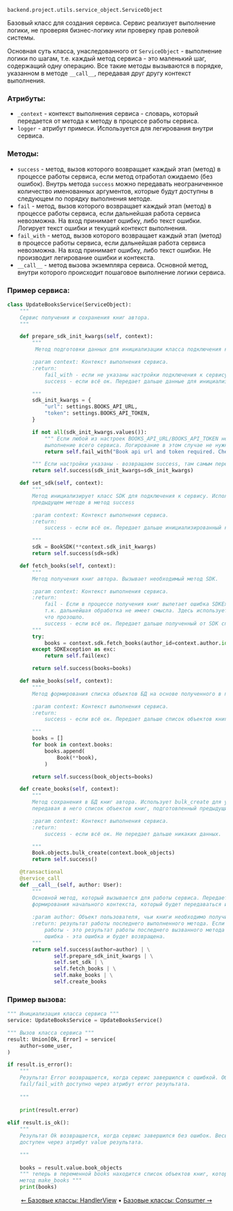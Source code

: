 `backend.project.utils.service_object.ServiceObject`

Базовый класс для создания сервиса. Сервис реализует выполнение логики, не проверяя бизнес-логику или проверку прав ролевой системы.

Основная суть класса, унаследованного от `ServiceObject` - выполнение логики по шагам, т.е. каждый метод сервиса - это маленький шаг, содержащий одну операцию. Все такие методы вызываются в порядке, указанном в методе `__call__`, передавая друг другу контекст выполнения.

### Атрибуты:
* `_context` - контекст выполнения сервиса - словарь, который передается от метода к методу в процессе работы сервиса.
* `logger` - атрибут примеси. Используется для легирования внутри сервиса.

### Методы:
* `success` - метод, вызов которого возвращает каждый этап (метод) в процессе работы сервиса, если метод отработал 
ожидаемо (без ошибок). Внутрь метода `success` можно передавать неограниченное количество именованных аргументов, 
  которые будут доступны в следующем по порядку выполнения методе.
* `fail` - метод, вызов которого возвращает каждый этап (метод) в процессе работы сервиса, если дальнейшая работа 
  сервиса невозможна. На вход принимает ошибку, либо текст ошибки. Логирует текст ошибки и текущий контекст выполнения.
* `fail_with` - метод, вызов которого возвращает каждый этап (метод) в процессе работы сервиса, если дальнейшая 
  работа сервиса невозможна. На вход принимает ошибку, либо текст ошибки. Не производит легирование ошибки и контекста.
* `__call__` - метод вызова экземпляра сервиса. Основной метод, внутри которого происходит пошаговое выполнение 
  логики сервиса.

### Пример сервиса:

```python
class UpdateBooksService(ServiceObject):
    """
    Сервис получения и сохранения книг автора.
    """

    def prepare_sdk_init_kwargs(self, context):
        """
         Метод подготовки данных для инициализации класса подключения к сервису "книги".

        :param context: Контекст выполнения сервиса.
        :return:
            fail_with - если не указаны настройки подключения к сервису.
            success - если всё ок. Передает дальше данные для инициализации класса SDK.

        """
        sdk_init_kwargs = {
            "url": settings.BOOKS_API_URL,
            "token": settings.BOOKS_API_TOKEN,
        }

        if not all(sdk_init_kwargs.values()):
            """ Если любой из настроек BOOKS_API_URL/BOOKS_API_TOKEN нет - возвращаем fail_with, чтобы завершить 
            выполнение всего сервиса. Логирование в этом случае не нужно. """
            return self.fail_with("Book api url and token required. Check settings!")

        """ Если настройки указаны - возвращаем success, там самым переходим к следующему методу """
        return self.success(sdk_init_kwargs=sdk_init_kwargs)

    def set_sdk(self, context):
        """
        Метод инициализирует класс SDK для подключения к сервису. Использует sdk_init_kwargs, переданные в
        предыдущем методе в метод success

        :param context: Контекст выполнения сервиса.
        :return:
            success - если всё ок. Передает дальше инициализированный класс SDK.

        """
        sdk = BookSDK(**context.sdk_init_kwargs)
        return self.success(sdk=sdk)

    def fetch_books(self, context):
        """
        Метод получения книг автора. Вызывает необходимый метод SDK.

        :param context: Контекст выполнения сервиса.
        :return:
            fail - Если в процессе получения книг вылетает ошибка SDKException - необходимо завершить сервис,
            т.к. дальнейшая обработка не имеет смысла. Здесь используется fail как пример, для логирования того,
            что прозошло.
            success - если всё ок. Передает дальше полученный от SDK список книг автора.
        """
        try:
            books = context.sdk.fetch_books(author_id=context.author.id)
        except SDKException as exc:
            return self.fail(exc)

        return self.success(books=books)

    def make_books(self, context):
        """
        Метод формирования списка объектов БД на основе полученного в предыдущем методе списка книг.

        :param context: Контекст выполнения сервиса.
        :return:
            success - если всё ок. Передает дальше список объектов книг автора.

        """
        books = []
        for book in context.books:
            books.append(
                Book(**book),
            )

        return self.success(book_objects=books)

    def create_books(self, context):
        """
        Метод сохранения в БД книг автора. Использует bulk_create для уменьшения количества запросов к БД,
        передавая в него список объектов книг, подготовленный предыдущим методом.

        :param context: Контекст выполнения сервиса.
        :return:
            success - если всё ок. Не передает дальше никаких данных.

        """
        Book.objects.bulk_create(context.book_objects)
        return self.success()

    @transactional
    @service_call
    def __call__(self, author: User):
        """
        Основной метод, который вызывается для работы сервиса. Передает все входящие данные в метод success для 
        формирования начального контекста, который будет передаваться и наполняться от метода к методу.
        
        :param author: Объект пользователя, чьи книги необходимо получить.
        :return: результат работы последнего выполненного метода. Если сервис отработал без ошибок - результат его 
            работы - это результат работы последнего вызванного метода (create_books). Если в процессе работы была 
            ошибка - эта ошибка и будет возвращена.
        """
        return self.success(author=author) | \
               self.prepare_sdk_init_kwargs | \
               self.set_sdk | \
               self.fetch_books | \
               self.make_books | \
               self.create_books

```

### Пример вызова:
```python
""" Инициализация класса сервиса """
service: UpdateBooksService = UpdateBooksService()

""" Вызов класса сервиса """
result: Union[Ok, Error] = service(
    author=some_user,
)

if result.is_error():
    """
    Результат Error возвращается, когда сервис завершился с ошибкой. Объект ошибки (то что передано в метод 
    fail/fail_with доступно через атрибут error результата.
    
    """
    
    print(result.error)
    
elif result.is_ok():
    """
    Результат Ok возвращается, когда сервис завершился без ошибок. Весь контекст работы сервиса, в этом случае, 
    доступен через атрибут value результата.

    """
    
    books = result.value.book_objects
    """ теперь в переменной books находится список объектов книг, который в процессе выполнения сервиса сформировал 
    метод make_books """
    print(books)
```

<div align="center">
  
  [⇜ Базовые классы: HandlerView](base-handler-view.md)
  •
  [Базовые классы: Consumer ⇝](consumer.md)
</div>
